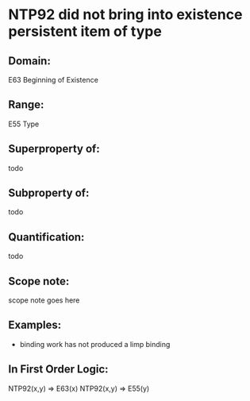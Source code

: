 # NTP92 did not bring into existence persistent item of type

## Domain: 

E63 Beginning of Existence

## Range: 

E55 Type

## Superproperty of: 

todo

## Subproperty of: 

todo

## Quantification: 

todo

## Scope note: 

scope note goes here

## Examples: 

* binding work has not produced a limp binding

## In First Order Logic: 

NTP92(x,y) ⇒ E63(x)
NTP92(x,y) ⇒ E55(y)

